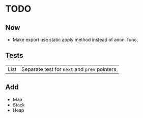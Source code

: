 # TODO

## Now

- Make export use static apply method instead of anon. func.

## Tests

|||
|---|---|
| List | Separate test for `next` and `prev` pointers|


## Add
 
- Map
- Stack
- Heap
